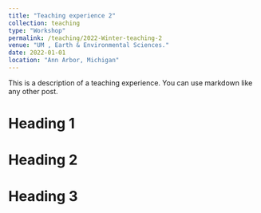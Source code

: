 ```yaml
---
title: "Teaching experience 2"
collection: teaching
type: "Workshop"
permalink: /teaching/2022-Winter-teaching-2
venue: "UM , Earth & Environmental Sciences."
date: 2022-01-01
location: "Ann Arbor, Michigan"
---
```


This is a description of a teaching experience. You can use markdown like any other post.

Heading 1
======

Heading 2
======

Heading 3
======
